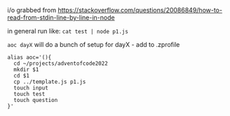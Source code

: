 i/o grabbed from https://stackoverflow.com/questions/20086849/how-to-read-from-stdin-line-by-line-in-node

in general run like: `cat test | node p1.js`

`aoc dayX` will do a bunch of setup for dayX - add to .zprofile
```
alias aoc='(){
  cd ~/projects/adventofcode2022
  mkdir $1
  cd $1
  cp ../template.js p1.js
  touch input
  touch test
  touch question
}'
```